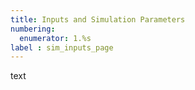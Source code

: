 ```yaml
---
title: Inputs and Simulation Parameters
numbering:
  enumerator: 1.%s
label : sim_inputs_page
---
```


text

